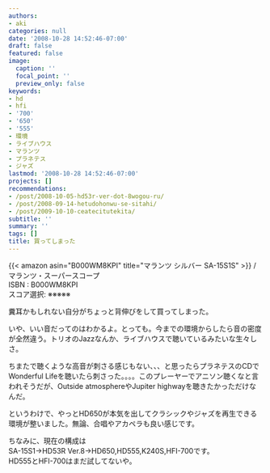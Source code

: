 ```yaml
---
authors:
- aki
categories: null
date: '2008-10-28 14:52:46-07:00'
draft: false
featured: false
image:
  caption: ''
  focal_point: ''
  preview_only: false
keywords:
- hd
- hfi
- '700'
- '650'
- '555'
- 環境
- ライブハウス
- マランツ
- プラネテス
- ジャズ
lastmod: '2008-10-28 14:52:46-07:00'
projects: []
recommendations:
- /post/2008-10-05-hd53r-ver-dot-8wogou-ru/
- /post/2008-09-14-hetudohonwu-se-sitahi/
- /post/2009-10-10-ceatecitutekita/
subtitle: ''
summary: ''
tags: []
title: 買ってしまった
---
```


{{< amazon asin="B000WM8KPI" title="マランツ シルバー SA-15S1S" >}}
 / マランツ・スーパースコープ  
ISBN : B000WM8KPI  
スコア選択: ※※※※※  
  
糞耳かもしれない自分がちょっと背伸びをして買ってしまった。  
  
いや、いい音だってのはわかるよ。とっても。今までの環境からしたら音の密度が全然違う。トリオのJazzなんか、ライブハウスで聴いているみたいな生々しさ。  
  
ちまたで聴くような高音が刺さる感じもない、、、と思ったらプラネテスのCDでWonderful Lifeを聴いたら刺さった。。。。このプレーヤーでアニソン聴くなと言われそうだが、Outside atmosphereやJupiter highwayを聴きたかっただけなんだ。  
  
というわけで、やっとHD650が本気を出してクラシックやジャズを再生できる環境が整いました。無論、合唱やアカペラも良い感じです。  
  
ちなみに、現在の構成は  
SA-15S1→HD53R Ver.8→HD650,HD555,K240S,HFI-700です。  
HD555とHFI-700はまだ試してないや。